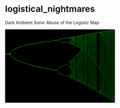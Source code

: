 # logistical_nightmares
Dark Ambient Sonic Abuse of the Logistic Map

![logistic map bifurfaction diagram](assets/logistic.png)

